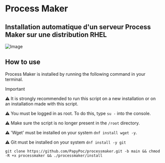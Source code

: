 # Process Maker

## Installation automatique d'un serveur Process Maker sur une distribution RHEL


 ![Image](https://www.processmaker.com/wp-content/uploads/2024/07/processmaker-business-process-automation-platform.webp)

## How to use

Process Maker is installed by running the following command in your terminal.

>[!IMPORTANT]
>⚠️ It is strongly recommended to run this script on a new installation or on an installation made with this script.
>
>⚠️ You must be logged in as root. To do this, type ```su -``` into the console.
>
>⚠️ Make sure the script is no longer present in the ``/root`` directory.
>
>⚠️ 'Wget' must be installed on your system ```dnf install wget -y```.
>
>⚠️ Git must be installed on your system  ```dnf install -y git``` 

```
git clone https://github.com/PapyPoc/processmaker.git -b main && chmod -R +x processmaker && ./processmaker/install
```
